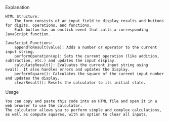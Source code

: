 Explanation

    HTML Structure:
        The form consists of an input field to display results and buttons for digits, operations, and functions.
        Each button has an onclick event that calls a corresponding JavaScript function.

    JavaScript Functions:
        appendToResult(value): Adds a number or operator to the current input string.
        performOperation(op): Sets the current operation (like addition, subtraction, etc.) and updates the input display.
        calculateResult(): Evaluates the current input string using eval(). It also handles errors and updates the display.
        performSquare(): Calculates the square of the current input number and updates the display.
        clearResult(): Resets the calculator to its initial state.

Usage

    You can copy and paste this code into an HTML file and open it in a web browser to use the calculator.
    The calculator allows you to perform simple and complex calculations, as well as compute squares, with an option to clear all inputs.

